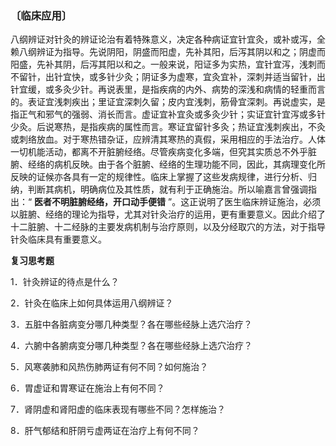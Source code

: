### 〔临床应用〕

八纲辨证对针灸的辨证论治有着特殊意义，决定各种病证宜针宜灸，或补或泻，全赖八纲辨证为指导。先说阴阳，阴盛而阳虚，先补其阳，后泻其阴以和之；阴虚而阳盛，先补其阴，后泻其阳以和之。一般来说，阳证多为实热，宜针宜泻，浅刺而不留针，出针宜快，或多针少灸；阴证多为虚寒，宜灸宜补，深刺并适当留针，出针宜缓，或多灸少针。再说表里，是指疾病的内外、病势的深浅和病情的轻重而言的。表证宜浅刺疾出；里证宜深刺久留；皮内宜浅刺，筋骨宜深刺。再说虚实，是指正气和邪气的强弱、消长而言。虚证宜补宜灸或多灸少针；实证宜针宜泻或多针少灸。后说寒热，是指疾病的属性而言。寒证宜留针多灸；热证宜浅刺疾出，不灸或刺络放血。对于寒热错杂证，应辨清其寒热的真假，采用相应的手法治疗。人体一切机能活动，都离不开脏腑经络。尽管疾病变化多端，但究其实质总不外乎脏腑、经络的病机反映。由于各个脏腑、经络的生理功能不同，因此，其病理变化所反映的证候亦各具有一定的规律性。临床上掌握了这些发病规律，进行分析、归纳，判断其病机，明确病位及其性质，就有利于正确施治。所以喻嘉言曾强调指出：“ **医者不明脏腑经络，开口动手便错** ”。这正说明了医生临床辨证施治，必须以脏腑、经络的理论为指导，尤其对针灸治疗的运用，更有重要意义。因此介绍了十二脏腑、十二经脉的主要发病机制与治疗原则，以及分经取穴的方法，对于指导针灸临床具有重要意义。

**复习思考题**

1．针灸辨证的待点是什么？

2．针灸在临床上如何具体运用八纲辨证？

3．五脏中各脏病变分哪几种类型？各在哪些经脉上选穴治疗？

4．六腑中各腑病变分哪几种类型？各在哪些经脉上选穴治疗？

5．风寒袭肺和风热伤肺两证有何不同？如何施治？

6．胃虚证和胃寒证在施治上有何不同？

7．肾阴虚和肾阳虚的临床表现有哪些不同？怎样施治？

8．肝气郁结和肝阴亏虚两证在治疗上有何不同？
